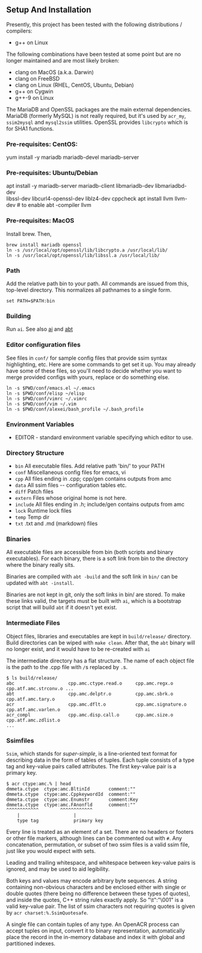 ## Setup And Installation
<a href="#setup-and-installation"></a>
Presently, this project has been tested with the following distributions / compilers:

* g++ on Linux

The following combinations have been tested at some point but are no longer maintained
and are most likely broken:

* clang on MacOS (a.k.a. Darwin)
* clang on FreeBSD
* clang on Linux (RHEL, CentOS, Ubuntu, Debian)
* g++ on Cygwin
* g++-9 on Linux

The MariaDB and OpenSSL packages are the main external dependencies.
MariaDB (formerly MySQL) is not really required, but it's used by `acr_my`, `ssim2mysql` and
`mysql2ssim` utilities. OpenSSL provides `libcrypto` which is for SHA1 functions.

### Pre-requisites: CentOS:
<a href="#pre-requisites-centos"></a>
    yum install -y mariadb mariadb-devel mariadb-server

### Pre-requisites: Ubuntu/Debian
<a href="#pre-requisites-ubuntu-debian"></a>
    apt install -y mariadb-server mariadb-client libmariadb-dev libmariadbd-dev \
        libssl-dev libcurl4-openssl-dev liblz4-dev cppcheck
    apt install llvm llvm-dev  # to enable abt -compiler llvm

### Pre-requisites: MacOS
<a href="#pre-requisites-macos"></a>
Install brew. Then,

    brew install mariadb openssl
    ln -s /usr/local/opt/openssl/lib/libcrypto.a /usr/local/lib/
    ln -s /usr/local/opt/openssl/lib/libssl.a /usr/local/lib/

### Path
<a href="#path"></a>
Add the relative path bin to your path.
All commands are issued from this, top-level directory. This normalizes all 
pathnames to a single form.

    set PATH=$PATH:bin

### Building
<a href="#building"></a>
Run `ai`.
See also [ai](txt/script/ai.md) and [abt](txt/exe/abt.md)

### Editor configuration files
<a href="#editor-configuration-files"></a>
See files in `conf/` for sample config files that provide ssim syntax highlighting, etc.
Here are some commands to get set it up. You may already have some of these files, so you'll need
to decide whether you want to merge provided configs with yours, replace or do something else.

    ln -s $PWD/conf/emacs.el ~/.emacs
    ln -s $PWD/conf/elisp ~/elisp
    ln -s $PWD/conf/vimrc ~/.vimrc
    ln -s $PWD/conf/vim ~/.vim
    ln -s $PWD/conf/alexei/bash_profile ~/.bash_profile

### Environment Variables
<a href="#environment-variables"></a>
* EDITOR - standard environment variable specifying which editor to use.

### Directory Structure
<a href="#directory-structure"></a>
* `bin`         All executable files. Add relative path 'bin/' to your PATH
* `conf`        Miscellaneous config files for emacs, vi
* `cpp`         All files ending in .cpp; cpp/gen contains outputs from amc
* `data`        All ssim files -- configuration tables etc.
* `diff`        Patch files
* `extern`      Files whose original home is not here.
* `include`     All files ending in .h; include/gen contains outputs from amc
* `lock`        Runtime lock files
* `temp`        Temp dir
* `txt`         .txt and .md (markdown) files

### Binaries
<a href="#binaries"></a>
All executable files are accessible from bin (both scripts and binary executables).
For each binary, there is a soft link from bin to the directory where the binary really sits.

Binaries are compiled with `abt -build` and the soft link in `bin/` can be updated with `abt -install`.

Binaries are not kept in git, only the soft links in bin/ are stored.
To make these links valid, the targets must be built with `ai`, which is a bootstrap script
that will build `abt` if it doesn't yet exist.

### Intermediate Files
<a href="#intermediate-files"></a>
Object files, libraries and executables are kept in `build/release/` directory.
Build directories can be wiped with `make clean`. 
After that, the `abt` binary will no longer exist, and it would have to be re-created with `ai`

The intermediate directory has a flat structure. The name of each object file is the 
path to the .cpp file with `/`s replaced by `.`s.
    
    $ ls build/release/
    abc                    cpp.amc.ctype.read.o     cpp.amc.regx.o          cpp.atf.amc.strconv.o ...
    abt                    cpp.amc.delptr.o         cpp.amc.sbrk.o          cpp.atf.amc.tary.o
    acr                    cpp.amc.dflt.o           cpp.amc.signature.o     cpp.atf.amc.varlen.o
    acr_compl              cpp.amc.disp.call.o      cpp.amc.size.o          cpp.atf.amc.zdlist.o
    ...

### Ssimfiles
<a href="#ssimfiles"></a>
`Ssim`, which stands for *super-simple*, is a line-oriented text format for
describing data in the form of tables of tuples. Each tuple consists
of a type tag and key-value pairs called attributes. The first
key-value pair is a primary key.

    $ acr ctype:amc.% | head
    dmmeta.ctype  ctype:amc.BltinId       comment:""
    dmmeta.ctype  ctype:amc.CppkeywordId  comment:""
    dmmeta.ctype  ctype:amc.Enumstr       comment:Key
    dmmeta.ctype  ctype:amc.FAnonfld      comment:""
    ^^^^^^^^^^^^        ^^^^^^^^^^^^
        |                    |
        type tag             primary key

Every line is treated as an element of a set.  There are no headers or
footers or other file markers, although lines can be commented out with `#`.
Any concatenation, permutation, or subset of two ssim files is a
valid ssim file, just like you would expect with sets.

Leading and trailing whitespace, and whitespace between key-value pairs
is ignored, and may be used to aid legibility.

Both keys and values may encode arbitrary byte sequences. A string
containing non-obvious characters and be enclosed either with single
or double quotes (there being no difference between these types of quotes),
and inside the quotes, C++ string rules exactly apply. So "\t":"\001" is a valid
key-value pair. The list of ssim characters not requiring quotes is given by
`acr charset:%.SsimQuotesafe`.

A single file can contain tuples of any type.
An OpenACR process can accept tuples on input, convert it to binary representation, automatically
place the record in the in-memory database and index it with global and partitioned indexes.


